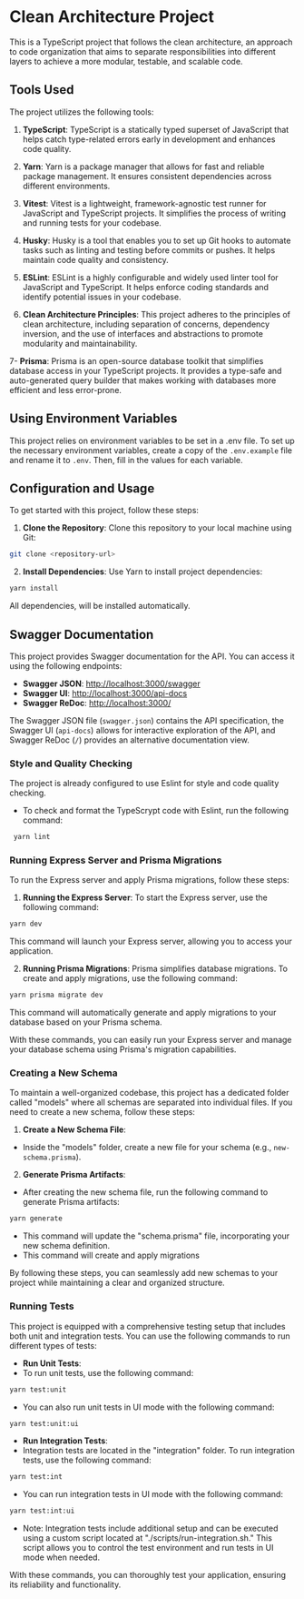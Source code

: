 # Clean Architecture Project

This is a TypeScript project that follows the clean architecture, an approach to code organization that aims to separate responsibilities into different layers to achieve a more modular, testable, and scalable code.

## Tools Used

The project utilizes the following tools:

1. **TypeScript**: TypeScript is a statically typed superset of JavaScript that helps catch type-related errors early in development and enhances code quality.

2. **Yarn**: Yarn is a package manager that allows for fast and reliable package management. It ensures consistent dependencies across different environments.

3. **Vitest**: Vitest is a lightweight, framework-agnostic test runner for JavaScript and TypeScript projects. It simplifies the process of writing and running tests for your codebase.

4. **Husky**: Husky is a tool that enables you to set up Git hooks to automate tasks such as linting and testing before commits or pushes. It helps maintain code quality and consistency.

5. **ESLint**: ESLint is a highly configurable and widely used linter tool for JavaScript and TypeScript. It helps enforce coding standards and identify potential issues in your codebase.

6. **Clean Architecture Principles**: This project adheres to the principles of clean architecture, including separation of concerns, dependency inversion, and the use of interfaces and abstractions to promote modularity and maintainability.

7- **Prisma**: Prisma is an open-source database toolkit that simplifies database access in your TypeScript projects. It provides a type-safe and auto-generated query builder that makes working with databases more efficient and less error-prone.

## Using Environment Variables

This project relies on environment variables to be set in a .env file. To set up the necessary environment variables, create a copy of the `.env.example` file and rename it to `.env`. Then, fill in the values for each variable.

## Configuration and Usage

To get started with this project, follow these steps:

1. **Clone the Repository**: Clone this repository to your local machine using Git:
``` bash
git clone <repository-url>
```

2. **Install Dependencies**: Use Yarn to install project dependencies:
```bash
yarn install
```

All dependencies, will be installed automatically.

## Swagger Documentation

This project provides Swagger documentation for the API. You can access it using the following endpoints:

- **Swagger JSON**: [http://localhost:3000/swagger](http://localhost:3000/swagger)
- **Swagger UI**: [http://localhost:3000/api-docs](http://localhost:3000/api-docs)
- **Swagger ReDoc**: [http://localhost:3000/](http://localhost:3000/)

The Swagger JSON file (`swagger.json`) contains the API specification, the Swagger UI (`api-docs`) allows for interactive exploration of the API, and Swagger ReDoc (`/`) provides an alternative documentation view.

### Style and Quality Checking

The project is already configured to use Eslint for style and code quality checking.

- To check and format the TypeScrypt code with Eslint, run the following command:
```bash
 yarn lint
```

### Running Express Server and Prisma Migrations
To run the Express server and apply Prisma migrations, follow these steps:

1. **Running the Express Server**: To start the Express server, use the following command:
```bash
yarn dev
```
This command will launch your Express server, allowing you to access your application.

2. **Running Prisma Migrations**: Prisma simplifies database migrations. To create and apply migrations, use the following command:
```bash
yarn prisma migrate dev
```
This command will automatically generate and apply migrations to your database based on your Prisma schema.

With these commands, you can easily run your Express server and manage your database schema using Prisma's migration capabilities.

### Creating a New Schema

To maintain a well-organized codebase, this project has a dedicated folder called "models" where all schemas are separated into individual files. If you need to create a new schema, follow these steps:

1. **Create a New Schema File**:

  - Inside the "models" folder, create a new file for your schema (e.g., `new-schema.prisma`).

2. **Generate Prisma Artifacts**:

  - After creating the new schema file, run the following command to generate Prisma artifacts:

  ```bash
  yarn generate
  ```

  - This command will update the "schema.prisma" file, incorporating your new schema definition.
  - This command will create and apply migrations

By following these steps, you can seamlessly add new schemas to your project while maintaining a clear and organized structure.

### Running Tests

This project is equipped with a comprehensive testing setup that includes both unit and integration tests. You can use the following commands to run different types of tests:

- **Run Unit Tests**:
 - To run unit tests, use the following command:
  ```bash
  yarn test:unit
  ```
 - You can also run unit tests in UI mode with the following command:
  ```bash
  yarn test:unit:ui
  ```

- **Run Integration Tests**:
 - Integration tests are located in the "integration" folder. To run integration tests, use the following command:
  ```bash
  yarn test:int
  ```
 - You can run integration tests in UI mode with the following command:
  ```bash
  yarn test:int:ui
  ```

 - Note: Integration tests include additional setup and can be executed using a custom script located at "./scripts/run-integration.sh." This script allows you to control the test environment and run tests in UI mode when needed.

With these commands, you can thoroughly test your application, ensuring its reliability and functionality.
